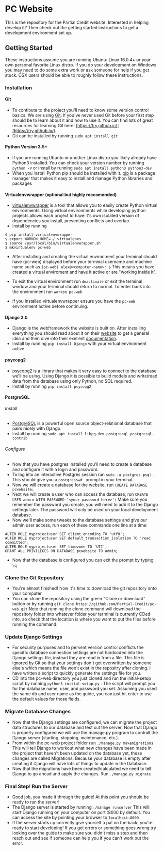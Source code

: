 # PC Website
This is the repository for the Partial Credit website. Interested in helping develop it? Then check out the getting started instructions to get a development environment set up.


## Getting Started
These instructions assume you are running Ubuntu Linux 16.0.4+ or your own personal favorite Linux distro. If you do your development on Windows you may need to do some extra work or ask someone for help if you get stuck. OSX users should be able to roughly follow these instructions.



### Installation
#### Git
  * To contibute to the project you'll need to know some version control basics. We are using [Git](https://en.wikipedia.org/wiki/Git). If you've never used Git before your first step should be to learn about it and how to use it. You can find lots of great resources for learning Git here: [https://try.github.io/](https://try.github.io/).
  * Git can be installed by running `sudo apt install git`
#### Python Version 3.5+
  * If you are running Ubuntu or another Linux distro you likely already have Python3 installed. You can check your version number by running `python -V` or install by running `sudo apt install python3 python3-dev`
  * When you install Python pip should be installed with it. [pip](https://en.wikipedia.org/wiki/Pip_(package_manager)) is a package manager that makes it easy to install and manage Python libraries and packages

#### Virtualenvwrapper (optional but highly reccomended)
  * [virtualenvwrapper](https://virtualenvwrapper.readthedocs.io/en/latest/) is a tool that allows you to easily create Python virtual environments. Using virtual environments while developing python projects allows each project to have it's own isolated version of dependencies you install, preventing conflicts and overlap.
  * Install by running
  ```
  $ pip install virtualenvwrapper
  $ export WORKON_HOME=~/.virtualenvs
  $ source /usr/local/bin/virtualenvwrapper.sh
  $ mkvirtualenv pc-web
  ```
 * After installing and creating the virtual environment your terminal should have (pc-web) displayed before your terminal username and machine name such as `(pc-web) alex@<computer-name>: $` This means you have created a virtual enviroment and have it active or are "working inside it". 
  
 * To exit the virtual environment run `deactivate` or exit the terminal window and your terminal should return to normal. To enter back into the environment run `workon pc-web`
 * If you installed virtualenvwrapper ensure you have the `pc-web` environment active before continuing. 
 
#### Django 2.0
  * Django is the webframework the website is built on. After installing everything you should read about it on their [website](https://www.djangoproject.com/) to get a general idea and then dive into their exellent [documentation](https://docs.djangoproject.com/en/2.0/). 
  * Install by running `pip install Django` with your virtual environment active
  
#### psycopg2
  * psycopg2 is a library that makes it very easy to connect to the database we'll be using. Using Django it is possible to build models and write/read data from the database using only Python, no SQL required.
  * Install by running `pip install psycopg2`
  
#### PostgreSQL
###### Install
  * [PostgreSQL](https://www.postgresql.org/) is a powerful open source object-relational database that pairs nicely with Django. 
  * Install by running `sudo apt install libpq-dev postgresql postgresql-contrib`
###### Configure
  * Now that you have postgres installed you'll need to create a database and configure it with a login and password.
  * To log into an interactive Postgres session run `sudo -u postgres psql` . This should give you a `postgress=# ` prompt in your terminal. 
  * Now we will create a database for the website, run `CREATE DATABASE pcwebsite;`
  * Next we will create a user who can access the database, run `CREATE USER admin WITH PASSWORD '<your password here>';` Make sure you remember the password you create, you will need to add it to the Django settings later. The password will only be used on your local development database.
  * Now we'll make some tweaks to the database settings and give our admin user access, run each of these commands one line at a time:
  ```
  ALTER ROLE myprojectuser SET client_encoding TO 'utf8';
  ALTER ROLE myprojectuser SET default_transaction_isolation TO 'read committed';
  ALTER ROLE myprojectuser SET timezone TO 'UTC';
  GRANT ALL PRIVILEGES ON DATABASE pcwebsite TO admin;
  ```
  * Now that the database is configured you can exit the prompt by typing `\q`
  
### Clone the Git Repository
  * You're almost finished! Now it's time to download the git repository onto your computer. 
  * You can clone the repository using the green "Clone or download" button or by running `git clone https://github.com/Partial-Credit/pc-web.git` Note that running the clone command will download the repository folder into whatever folder your terminal is currently CDed into, so check that the location is where you want to put the files before running the command.
  
### Update Django Settings
  * For security purposes and to pervent version control conflicts the specific database connection settings are not hardcoded into the Django settings file, instead they are read in from a file. This file is ignored by Git so that your settings don't get overwritten by someone else's which means the file won't exist in the repositry after cloning. I have written a script to quickly generate the settings file for you.
  * CD into the pc-web directory you just cloned and run the initial-setup script by running `python3 initial-setup.py` . The script will prompt you for the database name, user, and password you set. Assuming you used the same db and user name as the guide, you can just hit enter to use the default values for those fields.
  
### Migrate Database Changes
  * Now that the Django settings are configured, we can migrate the project data structures to our database and test out the server. Now that Django is properly configured we will use the manage.py program to controll the Django server (starting, stopping, maintenance, etc.).
  * From within the pc-web project folder run `./manage.py makemigrations` This will tell Django to workout what new changes have been made in the project that haven't been updated on the database yet, these changes are called Migrations. Because your database is empty after creating it Django will have lots of things to update in the Database.
  * Now that the migrations have been created/calculated we need to tell Django to go ahead and apply the changes. Run `./manage.py migrate`
  
### Final Step! Run the Server
  * Good job, you made it through the guide! At this point you should be ready to run the server!
  * The Django server is started by running `./manage runserver` This will start Django running on your computer on port :8000 by default. You can access the site by pointing your browser to `localhost:8000`
  * If the server starts up correctly give yourself a pat on the back, you're ready to start developing! If you get errors or something goes wrong try looking over the guide to make sure you didn't miss a step and then reach out and see if someone can help you if you can't work out the error. 
